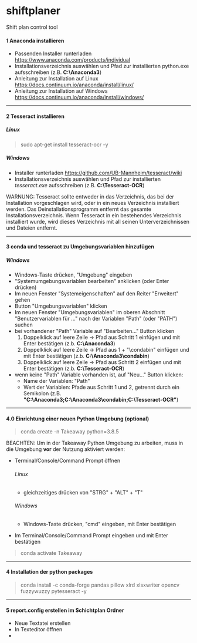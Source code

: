 # shiftplaner
Shift plan control tool

#### 1 Anaconda installieren
- Passenden Installer runterladen https://www.anaconda.com/products/individual
- Installationsverzeichnis auswählen und Pfad zur installierten python.exe aufsschreiben (z.B. **C:\\Anaconda3**)
- Anleitung zur Installation auf Linux https://docs.continuum.io/anaconda/install/linux/
- Anleitung zur Installation auf Windows https://docs.continuum.io/anaconda/install/windows/

---
#### 2 Tesseract installieren
##### Linux
> sudo apt-get install tesseract-ocr -y

##### Windows
- Installer runterladen	https://github.com/UB-Mannheim/tesseract/wiki
- Installationsverzeichnis auswählen und Pfad zur installierten *tesseract.exe* aufsschreiben (z.B. **C:\\Tesseract-OCR**)

WARNUNG: Tesseract sollte entweder in das Verzeichnis, das bei der Installation vorgeschlagen wird, oder in ein neues Verzeichnis installiert werden. Das Deinstallationsprogramm entfernt das gesamte Installationsverzeichnis. Wenn Tesseract in ein bestehendes Verzeichnis installiert wurde, wird dieses Verzeichnis mit all seinen Unterverzeichnissen und Dateien entfernt.

---
#### 3 conda und tesseract zu Umgebungsvariablen hinzufügen
##### Windows
- Windows-Taste drücken, "Umgebung" eingeben 
- "Systemumgebungsvariablen bearbeiten" anklicken (oder Enter drücken)
- Im neuen Fenster "Systemeigenschaften" auf den Reiter "Erweitert" gehen
- Button "Umgebungsvariablen" klicken
- Im neuen Fenster "Umgebungsvariablen" im oberen Abschnitt "Benutzervariablen für ..." nach der Variablen "Path" (oder "PATH") suchen
- bei vorhandener "Path" Variable auf "Bearbeiten..." Button klicken
	1. Doppelklick auf leere Zeile -> Pfad aus Schritt 1 einfügen und mit Enter bestätigen (z.b. **C:\\Anaconda3**)
	3. Doppelklick auf leere Zeile -> Pfad aus 1 + "\\condabin" einfügen und mit Enter bestätigen (z.b. **C:\\Anaconda3\\condabin**)
	4. Doppelklick auf leere Zeile -> Pfad aus Schritt 2 einfügen und mit Enter bestätigen (z.b. **C:\\Tesseract-OCR**)
-  wenn keine "Path" Variable vorhanden ist, auf "Neu..." Button klicken:
	- Name der Variablen: "Path"
	- Wert der Variablen: Pfade aus Schritt 1 und 2, getrennt durch ein Semikolon (z.B. **"C:\\Anaconda3;C:\\Anaconda3\\condabin;C:\\Tesseract-OCR"**)

---
#### 4.0 Einrichtung einer neuen Python Umgebung (optional)
> conda create -n Takeaway python=3.8.5

BEACHTEN: Um in der Takeaway Python Umgebung zu arbeiten, muss in die Umgebung **vor** der Nutzung aktiviert werden:
- Terminal/Console/Command Prompt öffnen
	###### Linux
	- gleichzeitiges drücken von "STRG" + "ALT" + "T"
	###### Windows
	- Windows-Taste drücken, "cmd" eingeben, mit Enter bestätigen

- Im Terminal/Console/Command Prompt eingeben und mit Enter bestätigen
> conda activate Takeaway

---
#### 4 Installation der python packages
> conda install -c conda-forge pandas pillow xlrd xlsxwriter opencv fuzzywuzzy pytesseract -y
---
#### 5 report.config erstellen im Schichtplan Ordner
- Neue Textatei erstellen
- In Texteditor öffnen
- 
